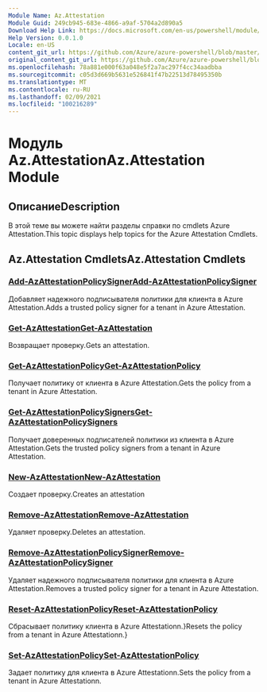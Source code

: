```yaml
---
Module Name: Az.Attestation
Module Guid: 249cb945-683e-4866-a9af-5704a2d890a5
Download Help Link: https://docs.microsoft.com/en-us/powershell/module/az.attestation
Help Version: 0.0.1.0
Locale: en-US
content_git_url: https://github.com/Azure/azure-powershell/blob/master/src/Attestation/Attestation/help/Az.Attestation.md
original_content_git_url: https://github.com/Azure/azure-powershell/blob/master/src/Attestation/Attestation/help/Az.Attestation.md
ms.openlocfilehash: 78a881e000f63a048e5f2a7ac297f4cc34aadbba
ms.sourcegitcommit: c05d3d669b5631e526841f47b22513d78495350b
ms.translationtype: MT
ms.contentlocale: ru-RU
ms.lasthandoff: 02/09/2021
ms.locfileid: "100216289"
---
```

# <span data-ttu-id="6722c-101">Модуль Az.Attestation</span><span class="sxs-lookup"><span data-stu-id="6722c-101">Az.Attestation Module</span></span>
## <span data-ttu-id="6722c-102">Описание</span><span class="sxs-lookup"><span data-stu-id="6722c-102">Description</span></span>
<span data-ttu-id="6722c-103">В этой теме вы можете найти разделы справки по cmdlets Azure Attestation.</span><span class="sxs-lookup"><span data-stu-id="6722c-103">This topic displays help topics for the Azure Attestation Cmdlets.</span></span>

## <span data-ttu-id="6722c-104">Az.Attestation Cmdlets</span><span class="sxs-lookup"><span data-stu-id="6722c-104">Az.Attestation Cmdlets</span></span>
### [<span data-ttu-id="6722c-105">Add-AzAttestationPolicySigner</span><span class="sxs-lookup"><span data-stu-id="6722c-105">Add-AzAttestationPolicySigner</span></span>](Add-AzAttestationPolicySigner.md)
<span data-ttu-id="6722c-106">Добавляет надежного подписывателя политики для клиента в Azure Attestation.</span><span class="sxs-lookup"><span data-stu-id="6722c-106">Adds a trusted policy signer for a tenant in Azure Attestation.</span></span>

### [<span data-ttu-id="6722c-107">Get-AzAttestation</span><span class="sxs-lookup"><span data-stu-id="6722c-107">Get-AzAttestation</span></span>](Get-AzAttestation.md)
<span data-ttu-id="6722c-108">Возвращает проверку.</span><span class="sxs-lookup"><span data-stu-id="6722c-108">Gets an attestation.</span></span>

### [<span data-ttu-id="6722c-109">Get-AzAttestationPolicy</span><span class="sxs-lookup"><span data-stu-id="6722c-109">Get-AzAttestationPolicy</span></span>](Get-AzAttestationPolicy.md)
<span data-ttu-id="6722c-110">Получает политику от клиента в Azure Attestation.</span><span class="sxs-lookup"><span data-stu-id="6722c-110">Gets the policy from a tenant in Azure Attestation.</span></span>

### [<span data-ttu-id="6722c-111">Get-AzAttestationPolicySigners</span><span class="sxs-lookup"><span data-stu-id="6722c-111">Get-AzAttestationPolicySigners</span></span>](Get-AzAttestationPolicySigners.md)
<span data-ttu-id="6722c-112">Получает доверенных подписателей политики из клиента в Azure Attestation.</span><span class="sxs-lookup"><span data-stu-id="6722c-112">Gets the trusted policy signers from a tenant in Azure Attestation.</span></span>

### [<span data-ttu-id="6722c-113">New-AzAttestation</span><span class="sxs-lookup"><span data-stu-id="6722c-113">New-AzAttestation</span></span>](New-AzAttestation.md)
<span data-ttu-id="6722c-114">Создает проверку.</span><span class="sxs-lookup"><span data-stu-id="6722c-114">Creates an attestation</span></span>

### [<span data-ttu-id="6722c-115">Remove-AzAttestation</span><span class="sxs-lookup"><span data-stu-id="6722c-115">Remove-AzAttestation</span></span>](Remove-AzAttestation.md)
<span data-ttu-id="6722c-116">Удаляет проверку.</span><span class="sxs-lookup"><span data-stu-id="6722c-116">Deletes an attestation.</span></span>

### [<span data-ttu-id="6722c-117">Remove-AzAttestationPolicySigner</span><span class="sxs-lookup"><span data-stu-id="6722c-117">Remove-AzAttestationPolicySigner</span></span>](Remove-AzAttestationPolicySigner.md)
<span data-ttu-id="6722c-118">Удаляет надежного подписывателя политики для клиента в Azure Attestation.</span><span class="sxs-lookup"><span data-stu-id="6722c-118">Removes a trusted policy signer for a tenant in Azure Attestation.</span></span>

### [<span data-ttu-id="6722c-119">Reset-AzAttestationPolicy</span><span class="sxs-lookup"><span data-stu-id="6722c-119">Reset-AzAttestationPolicy</span></span>](Reset-AzAttestationPolicy.md)
<span data-ttu-id="6722c-120">Сбрасывает политику клиента в Azure Attestationn.}</span><span class="sxs-lookup"><span data-stu-id="6722c-120">Resets the policy from a tenant in Azure Attestationn.}</span></span>

### [<span data-ttu-id="6722c-121">Set-AzAttestationPolicy</span><span class="sxs-lookup"><span data-stu-id="6722c-121">Set-AzAttestationPolicy</span></span>](Set-AzAttestationPolicy.md)
<span data-ttu-id="6722c-122">Задает политику для клиента в Azure Attestationn.</span><span class="sxs-lookup"><span data-stu-id="6722c-122">Sets the policy from a tenant in Azure Attestationn.</span></span>

